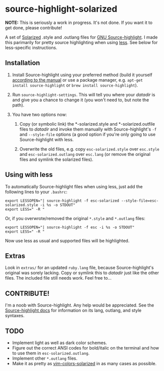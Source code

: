 source-highlight-solarized
==========================

**NOTE:** This is seriously a work in progress. It's not done. If you want it
to get done, please contribute!

A set of [Solarized][1] .style and .outlang files for [GNU Source-highlight][1]. I
made this parimarily for pretty source highlighting when using [less][2]. See
below for less-specific instructions.

[1]: http://ethanschoonover.com/solarized
[2]: http://www.gnu.org/software/src-highlite/
[3]: http://en.wikipedia.org/wiki/Less_(Unix)


Installation
------------
1.  Install Source-highlight using your preferred method (build it yourself
    [according to the manual][3] or use a package manager, e.g. `apt-get
    install source-highlight` or `brew install source-highlight`).

2.  Run `source-highlight-settings`. This will tell you where your *datadir* is
    and give you a chance to change it (you won't need to, but note the path).

3.  You have two options now:
    1.  Copy (or symbolic link) the \*-solarized.style and \*-solarized.outfile
        files to *datadir* and invoke them manually with Source-highlight's `-f`
        and `--style-file` options (a good option if you're only going to use
        Source-highlight with less.
  
    2.  Overwrite the old files, e.g. copy `esc-solarized.style` over
        `esc.style` and `esc-solarized.outlang` over `esc.lang` (or remove the
        original files and symlink the solarized files).

[4]: http://www.gnu.org/software/src-highlite/source-highlight.html#Installation


Using with less
---------------
To automatically Source-highlight files when using less, just add the following
lines to your `.bashrc`:

    export LESSOPEN="| source-highlight -f esc-solarized --style-file=esc-solarized.style -i %s -o STDOUT"
    export LESS=" -R "

Or, if you overwrote/removed the original `*.style` and `*.outlang` files:

    export LESSOPEN="| source-highlight -f esc -i %s -o STDOUT"
    export LESS=" -R "

Now use less as usual and supported files will be highlighted.


Extras
------
Look in `extras/` for an updated `ruby.lang` file, because Source-highlight's
original was sorely lacking. Copy or symlink this to *datadir* just like the
other files. The included file still needs work. Feel free to...


CONTRIBUTE!
-----------
I'm a noob with Source-highlight. Any help would be appreciated. See the
[Source-highlight docs][4] for information on its lang, outlang, and
style syntaxes.

[5]: http://www.gnu.org/software/src-highlite/source-highlight.html


TODO
----
* Implement light as well as dark color schemes.
* Figure out the correct ANSI codes for bold/italic on the terminal and how to
  use them in `esc-solarized.outlang`.
* Implement other `*.outlang` files.
* Make it as pretty as [vim-colors-solarized][5] in as many cases as possible.

[6]: https://github.com/altercation/vim-colors-solarized
